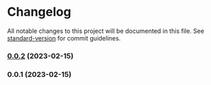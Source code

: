 # Changelog

All notable changes to this project will be documented in this file. See [standard-version](https://github.com/conventional-changelog/standard-version) for commit guidelines.

### [0.0.2](https://github.com/filiphric/cypress-plugin-xhr-toggle/compare/v0.0.1...v0.0.2) (2023-02-15)

### 0.0.1 (2023-02-15)
